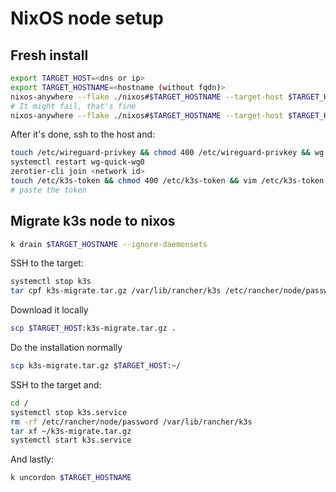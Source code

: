 # NixOS node setup

## Fresh install

```bash
export TARGET_HOST=<dns or ip>
export TARGET_HOSTNAME=<hostname (without fqdn)>
nixos-anywhere --flake ./nixos#$TARGET_HOSTNAME --target-host $TARGET_HOST --generate-hardware-config nixos-generate-config ./hosts/$TARGET_HOSTNAME.nix
# It might fail, that's fine
nixos-anywhere --flake ./nixos#$TARGET_HOSTNAME --target-host $TARGET_HOST
```

After it's done, ssh to the host and:

```bash
touch /etc/wireguard-privkey && chmod 400 /etc/wireguard-privkey && wg genkey > /etc/wireguard-privkey
systemctl restart wg-quick-wg0
zerotier-cli join <network id>
touch /etc/k3s-token && chmod 400 /etc/k3s-token && vim /etc/k3s-token
# paste the token
```

## Migrate k3s node to nixos

```bash
k drain $TARGET_HOSTNAME --ignore-daemonsets
```

SSH to the target:

```bash
systemctl stop k3s
tar cpf k3s-migrate.tar.gz /var/lib/rancher/k3s /etc/rancher/node/password
```

Download it locally

```bash
scp $TARGET_HOST:k3s-migrate.tar.gz .
```

Do the installation normally

```bash
scp k3s-migrate.tar.gz $TARGET_HOST:~/
```

SSH to the target and:

```bash
cd /
systemctl stop k3s.service
rm -rf /etc/rancher/node/password /var/lib/rancher/k3s
tar xf ~/k3s-migrate.tar.gz
systemctl start k3s.service
```

And lastly:

```bash
k uncordon $TARGET_HOSTNAME
```
